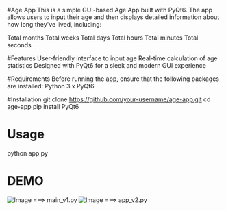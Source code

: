 #Age App
This is a simple GUI-based Age App built with PyQt6. The app allows users to input their age and then displays detailed information about how long they've lived, including:

Total months
Total weeks
Total days
Total hours
Total minutes
Total seconds

#Features
User-friendly interface to input age
Real-time calculation of age statistics
Designed with PyQt6 for a sleek and modern GUI experience

#Requirements
Before running the app, ensure that the following packages are installed:
Python 3.x
PyQt6

#Installation
git clone https://github.com/your-username/age-app.git
cd age-app
pip install PyQt6
# Usage
python app.py


# DEMO
![Image](https://github.com/user-attachments/assets/c698c3d7-a06e-415e-93d3-c0d36bf40289) ===> main_v1.py
![Image](https://github.com/user-attachments/assets/6f6ff80a-1a4a-47e2-ad1e-c7c2b154455d) ===> app_v2.py 
